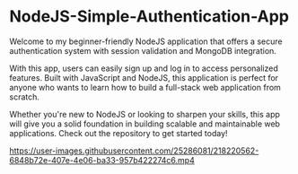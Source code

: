 # NodeJS-Simple-Authentication-App
Welcome to my beginner-friendly NodeJS application that offers a secure authentication system with session validation and MongoDB integration.

With this app, users can easily sign up and log in to access personalized features. Built with JavaScript and NodeJS, this application is perfect for anyone who wants to learn how to build a full-stack web application from scratch.

Whether you're new to NodeJS or looking to sharpen your skills, this app will give you a solid foundation in building scalable and maintainable web applications. Check out the repository to get started today!
 

https://user-images.githubusercontent.com/25286081/218220562-6848b72e-407e-4e06-ba33-957b422274c6.mp4
